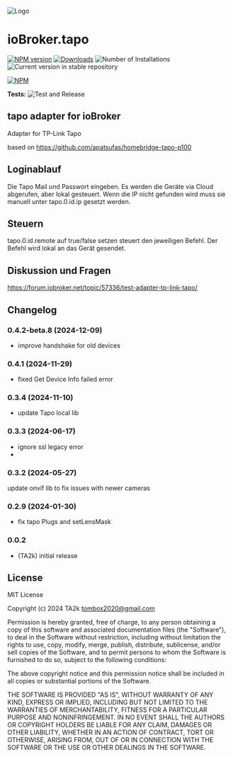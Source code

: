 ![Logo](admin/tapo.png)

# ioBroker.tapo

[![NPM version](https://img.shields.io/npm/v/iobroker.tapo.svg)](https://www.npmjs.com/package/iobroker.tapo)
[![Downloads](https://img.shields.io/npm/dm/iobroker.tapo.svg)](https://www.npmjs.com/package/iobroker.tapo)
![Number of Installations](https://iobroker.live/badges/tapo-installed.svg)
![Current version in stable repository](https://iobroker.live/badges/tapo-stable.svg)

[![NPM](https://nodei.co/npm/iobroker.tapo.png?downloads=true)](https://nodei.co/npm/iobroker.tapo/)

**Tests:** ![Test and Release](https://github.com/TA2k/ioBroker.tapo/workflows/Test%20and%20Release/badge.svg)

## tapo adapter for ioBroker

Adapter for TP-Link Tapo

based on
https://github.com/apatsufas/homebridge-tapo-p100

## Loginablauf

Die Tapo Mail und Passwort eingeben. Es werden die Geräte via Cloud abgerufen, aber lokal gesteuert.
Wenn die IP nicht gefunden wird muss sie manuell unter tapo.0.id.ip gesetzt werden.

## Steuern

tapo.0.id.remote auf true/false setzen steuert den jeweiligen Befehl. Der Befehl wird lokal an das Gerät gesendet.

## Diskussion und Fragen

<https://forum.iobroker.net/topic/57336/test-adapter-tp-link-tapo/>

## Changelog
### 0.4.2-beta.8 (2024-12-09)

- improve handshake for old devices

### 0.4.1 (2024-11-29)

- fixed Get Device Info failed error

### 0.3.4 (2024-11-10)

- update Tapo local lib

### 0.3.3 (2024-06-17)

- ignore ssl legacy error
-

### 0.3.2 (2024-05-27)

update onvif lib to fix issues with newer cameras

### 0.2.9 (2024-01-30)

- fix tapo Plugs and setLensMask

### 0.0.2

- (TA2k) initial release

## License

MIT License

Copyright (c) 2024 TA2k <tombox2020@gmail.com>

Permission is hereby granted, free of charge, to any person obtaining a copy
of this software and associated documentation files (the "Software"), to deal
in the Software without restriction, including without limitation the rights
to use, copy, modify, merge, publish, distribute, sublicense, and/or sell
copies of the Software, and to permit persons to whom the Software is
furnished to do so, subject to the following conditions:

The above copyright notice and this permission notice shall be included in all
copies or substantial portions of the Software.

THE SOFTWARE IS PROVIDED "AS IS", WITHOUT WARRANTY OF ANY KIND, EXPRESS OR
IMPLIED, INCLUDING BUT NOT LIMITED TO THE WARRANTIES OF MERCHANTABILITY,
FITNESS FOR A PARTICULAR PURPOSE AND NONINFRINGEMENT. IN NO EVENT SHALL THE
AUTHORS OR COPYRIGHT HOLDERS BE LIABLE FOR ANY CLAIM, DAMAGES OR OTHER
LIABILITY, WHETHER IN AN ACTION OF CONTRACT, TORT OR OTHERWISE, ARISING FROM,
OUT OF OR IN CONNECTION WITH THE SOFTWARE OR THE USE OR OTHER DEALINGS IN THE
SOFTWARE.

